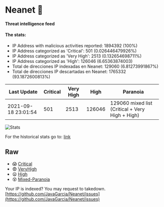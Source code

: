 # Neanet :hocho:
#### Threat intelligence feed
#### The stats:

- IP Address with malicious activities reported: 1894392 (100%)
- IP Address categorized as 'Critical':  501 (0.026446479926%)
- IP Address categorized as 'Very High':  2513 (0.132654698711%)
- IP Address categorized as 'High':  126046 (6.65363874003)
- Total de direcciones IP indexadas en Neanet:  129060 (6.81273991867%)
- Total de direcciones IP descartadas en Neanet:  1765332 (93.1872600813%)

| Last Update | Critical | Very High | High | Paranoia |
| --- | --- | --- | --- | --- |
| 2021-09-18 23:01:54 | 501 | 2513 | 126046 | 129060 mixed list (Critical + Very High + High)|

![Stats](https://docs.google.com/spreadsheets/d/e/2PACX-1vSnaNMIXVabIpDJjufMlzH7poXnshF3mgd8Is1g9ytUEzVsP5my4Trn8f-xkoLLQ38xpL3HtmUexLo6/pubchart?oid=501124687&format=image)

For the historical stats go to: [link](/stats.csv)
## Raw
- :scream: [Critical](https://raw.githubusercontent.com/JavaGarcia/Neanet/master/blacklists/neanet_critical.txt)
- :fearful: [VeryHigh](https://raw.githubusercontent.com/JavaGarcia/Neanet/master/blacklists/neanet_veryHigh.txtt)
- :frowning: [High](https://raw.githubusercontent.com/JavaGarcia/Neanet/master/blacklists/neanet_high.txt)
- :dizzy_face: [Mixed-Paranoia](https://raw.githubusercontent.com/JavaGarcia/Neanet/master/blacklists/neanet_all.txt)


Your IP is indexed? You may request to takedown. [https://github.com/JavaGarcia/Neanet/issues](https://github.com/JavaGarcia/Neanet/issues)





























































































































































































































































































































































































































































































































































































































































































































































































































































































































































































































































































































































































































































































































































































































































































































































































































































































































































































































































































































































































































































































































































































































































































































































































































































































































































































































































































































































































































































































































































































































































































































































































































































































































































































































































































































































































































































































































































































































































































































































































































































































































































































































































































































































































































































































































































































































































































































































































































































































































































































































































































































































































































































































































































































































































































































































































































































































































































































































































































































































































































































































































































































































































































































































































































































































































































































































































































































































































































































































































































































































































































































































































































































































































































































































































































































































































































































































































































































































































































































































































































































































































































































































































































































































































































































































































































































































































































































































































































































































































































































































































